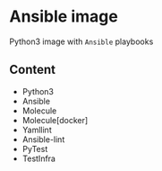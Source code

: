 # Ansible image
Python3 image with `Ansible` playbooks

## Content
* Python3
* Ansible
* Molecule
* Molecule[docker]
* Yamllint
* Ansible-lint
* PyTest
* TestInfra
